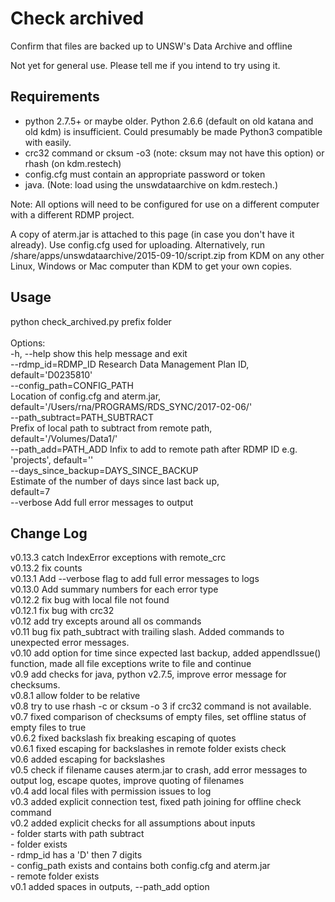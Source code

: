 # Check archived
Confirm that files are backed up to UNSW's Data Archive and offline

Not yet for general use. Please tell me if you intend to try using it.

## Requirements

* python 2.7.5+ or maybe older. Python 2.6.6 (default on old katana and old kdm) is insufficient. Could presumably be made Python3 compatible with easily.
* crc32 command or cksum -o3 (note: cksum may not have this option) or rhash (on kdm.restech)
* config.cfg must contain an appropriate password or token
* java. (Note: load using the unswdataarchive on kdm.restech.)

Note: All options will need to be configured for use on a different computer with a different RDMP project. 

A copy of aterm.jar is attached to this page (in case you don't have it already). Use config.cfg used for uploading. Alternatively, run /share/apps/unswdataarchive/2015-09-10/script.zip from KDM on any other Linux, Windows or Mac computer than KDM to get your own copies.

## Usage 

python check_archived.py prefix folder<br/>
<br/>
Options:<br/>
 -h, --help            show this help message and exit<br/>
 --rdmp_id=RDMP_ID     Research Data Management Plan ID, default='D0235810'<br/>
 --config_path=CONFIG_PATH<br/>
                       Location of config.cfg and aterm.jar,<br/>
                       default='/Users/rna/PROGRAMS/RDS_SYNC/2017-02-06/'<br/>
 --path_subtract=PATH_SUBTRACT<br/>
                       Prefix of local path to subtract from remote path,<br/>
                       default='/Volumes/Data1/'<br/>
 --path_add=PATH_ADD   Infix to add to remote path after RDMP ID e.g.<br/>
                       'projects', default=''<br/>
 --days_since_backup=DAYS_SINCE_BACKUP<br/>
                       Estimate of the number of days since last back up,<br/>
                       default=7<br/>
--verbose             Add full error messages to output<br/>

## Change Log

v0.13.3 catch IndexError exceptions with remote_crc<br/>
v0.13.2 fix counts<br/>
v0.13.1 Add --verbose flag to add full error messages to logs<br/>
v0.13.0 Add summary numbers for each error type<br/>
v0.12.2 fix bug with local file not found<br/>
v0.12.1 fix bug with crc32<br/>
v0.12 add try excepts around all os commands<br/>
v0.11 bug fix path_subtract with trailing slash. Added commands to unexpected error messages.<br/>
v0.10 add option for time since expected last backup, added appendIssue() function, made all file exceptions write to file and continue<br/>
v0.9 add checks for java, python  v2.7.5, improve error message for checksums.<br/>
v0.8.1 allow folder to be relative<br/>
v0.8 try to use rhash -c or cksum -o 3 if crc32 command is not available.<br/>
v0.7 fixed comparison of checksums of empty files, set offline status of empty files to true<br/>
v0.6.2 fixed backslash fix breaking escaping of quotes<br/>
v0.6.1 fixed escaping for backslashes in remote folder exists check<br/>
v0.6 added escaping for backslashes<br/>
v0.5 check if filename causes aterm.jar to crash, add error messages to output log, escape quotes, improve quoting of filenames<br/>
v0.4 add local files with permission issues to log<br/>
v0.3 added explicit connection test, fixed path joining for offline check command<br/>
v0.2 added explicit checks for all assumptions about inputs<br/>
    - folder starts with path subtract<br/>
    - folder exists<br/>
    - rdmp_id has a 'D' then 7 digits<br/>
    - config_path exists and contains both config.cfg and aterm.jar<br/>
    - remote folder exists<br/>
v0.1 added spaces in outputs, --path_add option<br/>
